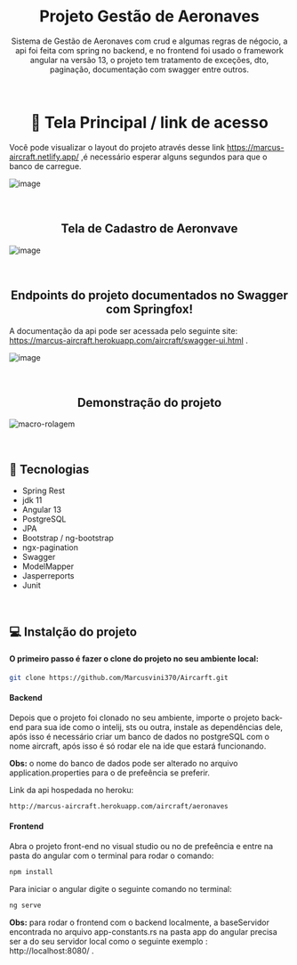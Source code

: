 <h1 align="center"> Projeto Gestão de Aeronaves </h1>
<p align="center">Sistema de Gestão de Aeronaves com crud e algumas regras de négocio, a api foi feita com spring no backend,
e no frontend foi usado o framework angular na versão 13, o projeto tem tratamento de exceções, dto, paginação, documentação com swagger entre outros.</p>

<br>

##  <h1 align="center">🔖 Tela Principal / link de acesso</h1>

Você pode visualizar o layout do projeto através desse link https://marcus-aircraft.netlify.app/ ,é necessário esperar alguns segundos para que o banco de carregue.

![image](https://user-images.githubusercontent.com/51136557/150533726-9780a98a-304e-4f87-afb3-246838f9bec3.png)

<br>

## <h2 align="center">Tela de Cadastro de Aeronvave</h21>
![image](https://user-images.githubusercontent.com/51136557/150533779-420a272e-8d70-4c62-b3b1-f21c44fea904.png)

<br>

## <h2 align="center">Endpoints do projeto documentados no Swagger com Springfox!</h2>

A documentação da api pode ser acessada pelo seguinte site: https://marcus-aircraft.herokuapp.com/aircraft/swagger-ui.html .

![image](https://user-images.githubusercontent.com/51136557/150211245-5ed31969-ec45-47cd-9768-ad0e260650aa.png)

<br>

## <h2 align="center">Demonstração do projeto</h2>

![macro-rolagem](https://user-images.githubusercontent.com/51136557/150537915-059dc90c-2340-4981-9381-0b91a272b5f6.gif)

<br>

## 🚀 Tecnologias
- Spring Rest
- jdk 11
- Angular 13
- PostgreSQL
- JPA
- Bootstrap / ng-bootstrap
- ngx-pagination
- Swagger
- ModelMapper
- Jasperreports
- Junit

<br>

## 💻 Instalção do projeto

#### O primeiro passo é fazer o clone do projeto no seu ambiente local:

```bash
git clone https://github.com/Marcusvini370/Aircarft.git
```

#### Backend

Depois que o projeto foi clonado no seu ambiente, importe o projeto back-end para sua ide como o intelij, sts ou outra, instale as dependências dele, após isso é necessário criar um banco de dados no postgreSQL com o nome aircraft, após isso é só rodar ele na ide que estará funcionando.

<strong>Obs:</strong> o nome do banco de dados pode ser alterado no arquivo application.properties para o de prefeência se preferir.

Link da api hospedada no heroku:

```bash
http://marcus-aircraft.herokuapp.com/aircraft/aeronaves
```

#### Frontend

Abra o projeto front-end no visual studio ou no de prefeência e entre na pasta do angular com o terminal para rodar o comando:

```bash
npm install
```
 
Para iniciar o angular digite o seguinte comando no terminal:

```bash
ng serve
```

<strong>Obs:</Strong> para rodar o frontend com o backend localmente, a baseServidor encontrada no arquivo
app-constants.rs na pasta app do angular precisa ser a do seu servidor local como o seguinte exemplo : http://localhost:8080/ . 


